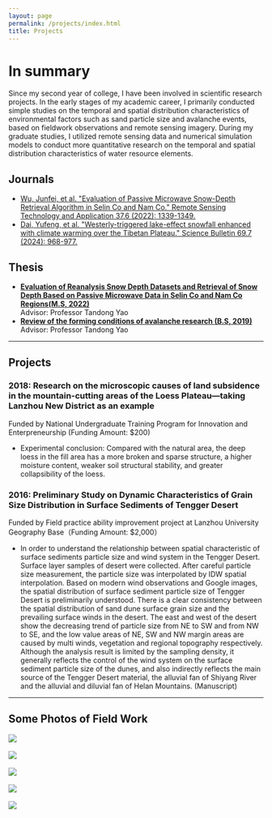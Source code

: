 ```yaml
---
layout: page
permalink: /projects/index.html
title: Projects
---
```


# In summary

Since my second year of college, I have been involved in scientific research projects. In the early stages of
my academic career, I primarily conducted simple studies on the temporal and spatial distribution characteristics of
environmental factors such as sand particle size and avalanche events, based on fieldwork observations and remote
sensing imagery. During my graduate studies, I utilized remote sensing data and numerical simulation models to conduct
more quantitative research on the temporal and spatial distribution characteristics of water resource elements.


## Journals

- [Wu, Junfei, et al. "Evaluation of Passive Microwave Snow-Depth Retrieval Algorithm in Selin Co and Nam Co." Remote Sensing Technology and Application 37.6 (2022): 1339-1349.](http://www.rsta.ac.cn/EN/10.11873/j.issn.1004-0323.2022.6.1339)
- [Dai, Yufeng, et al. "Westerly-triggered lake-effect snowfall enhanced with climate warming over the Tibetan Plateau." Science Bulletin 69.7 (2024): 968-977.](https://www.sciencedirect.com/science/article/abs/pii/S2095927324000690)

## Thesis

- [**Evaluation of Reanalysis Snow Depth Datasets and Retrieval of Snow Depth Based on Passive Microwave Data in Selin
  Co
  and Nam Co Regions(M.S, 2022)**]()
  <br>Advisor: Professor Tandong Yao
- [**Review of the forming conditions of avalanche research (B.S, 2019)**]()
  <br>Advisor: Professor Tandong Yao

---

## Projects

### 2018: Research on the microscopic causes of land subsidence in the mountain-cutting areas of the Loess Plateau—taking Lanzhou New District as an example

Funded by National Undergraduate Training Program for Innovation and Enterpreneurship (Funding Amount: $200)

- Experimental conclusion: Compared with the natural area, the deep loess in the fill area has a more broken and sparse
  structure, a higher moisture content, weaker soil structural stability, and greater collapsibility of the loess.

### 2016: Preliminary Study on Dynamic Characteristics of Grain Size Distribution in Surface Sediments of Tengger Desert

Funded by Field practice ability improvement project at Lanzhou University Geography Base（Funding Amount: $2,000）

- In order to understand the relationship between spatial characteristic of surface sediments particle size and wind
  system in the Tengger Desert. Surface layer samples of desert were collected. After careful particle size measurement,
  the particle size was interpolated by IDW spatial interpolation. Based on modern wind observations and Google images,
  the spatial distribution of surface sediment particle size of Tengger Desert is preliminarily understood. There is a
  clear consistency between the spatial distribution of sand dune surface grain size and the prevailing surface winds in
  the desert. The east and west of the desert show the decreasing trend of particle size from NE to SW and from NW to
  SE, and the low value areas of NE, SW and NW margin areas are caused by multi winds, vegetation and regional
  topography respectively. Although the analysis result is limited by the sampling density, it generally reflects the
  control of the wind system on the surface sediment particle size of the dunes, and also indirectly reflects the main
  source of the Tengger Desert material, the alluvial fan of Shiyang River and the alluvial and diluvial fan of Helan
  Mountains. (Manuscript)

---

## Some  Photos of Field Work
<div>
<img src="https://junfeiwu.github.io/images/field_work01.jpg">
</div>
<br>
<div>
<img src="https://junfeiwu.github.io/images/field_work02.jpg">
</div>
<br>
<div>
<img src="https://junfeiwu.github.io/images/field_work03.jpg">
</div>
<br>
<div>
<img src="https://junfeiwu.github.io/images/lanzhou_01.JPG">
</div>
<br>
<div>
<img src="https://junfeiwu.github.io/images/tengger.jpg">
</div>






